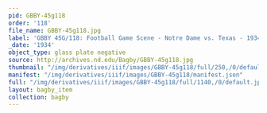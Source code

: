 ```yaml
---
pid: GBBY-45g118
order: '118'
file_name: GBBY-45g118.jpg
label: 'GBBY 45G/118: Football Game Scene - Notre Dame vs. Texas - 1934'
_date: '1934'
object_type: glass plate negative
source: http://archives.nd.edu/Bagby/GBBY-45g118.jpg
thumbnail: "/img/derivatives/iiif/images/GBBY-45g118/full/250,/0/default.jpg"
manifest: "/img/derivatives/iiif/images/GBBY-45g118/manifest.json"
full: "/img/derivatives/iiif/images/GBBY-45g118/full/1140,/0/default.jpg"
layout: bagby_item
collection: bagby
---
```

